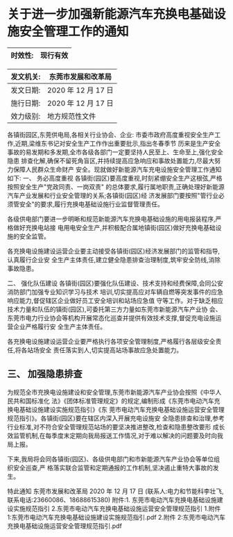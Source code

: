 # 关于进一步加强新能源汽车充换电基础设施安全管理工作的通知

| 时效性:   | 现行有效   |
|------------|------------|

| 发文机关:   | 东莞市发展和改革局   |
|--------------|----------------------|
| 发文日期:   | 2020 年 12 月 17 日  |
| 施行日期:   | 2020 年 12 月 17 日  |
| 效力级别:   | 地方规范性文件       |

各镇街园区,东莞供电局,各相关行业协会、企业:
市委市政府高度重视安全生产工作,近期,梁维东书记对安全生产工作作出重要批示,指出冬春季节 历来是生产安全事故的易发期和多发期,全市各级各部门一定要坚持人民至上、生命至上,强化安全隐患 排查化解,确保不留死角盲区,并持续提高应急响应和事故处置能力,尽最大努力保障人民群众生命财产 安全。现就做好新能源汽车充电设施安全管理工作通知如下:
一、 务必高度重视 各镇街(园区)要高度重视,时刻紧绷安全生产这根弦,严格按照安全生产"党政同责、一岗双责" 的总体要求,履行属地职责,正确处理好新能源汽车产业发展和行业安全管理的关系;各镇街(园区)经 济发展部门要按照"管行业必须管安全"的要求,履行充换电基础设施行业监督管理责任。

各级供电部门要进一步明晰和规范新能源汽车充换电基础设施的用电报装程序,严格做好充换电站接 电用电安全生产,并积极配合属地镇街(园区)做好充换电基础设施的安全监管。

各充换电设施建设运营企业要主动接受各镇街(园区)经济发展部门的监管和指导,认真履行企业安 全生产主体责任,建立健全隐患排查治理制度,筑牢安全防线,消除事故隐患。

二、 强化队伍建设 各镇街(园区)要强化队伍建设、技术支持和经费保障,会同公安消防部门加强专业知识学习与技术 培训,切实提高应对车辆自燃等突发事件的应急响应能力,督促辖区企业做好员工安全培训和站场应急值 守等工作。对于缺乏相应技术力量和队伍的镇街(园区),可委托第三方力量如东莞市新能源汽车产业协 会、东莞市电力行业协会等机构开展常态化巡查并提供有效技术支撑,督促充电设施运营企业严格履行安 全生产主体责任。

各充换电设施建设运营企业要严格执行各项安全管理制度,严格履行各层级安全责任,将各站场安全 责任落实到人,切实提高站场事故应急处置能力。

## 三、 加强隐患排查

为规范全市充换电设施建设和安全管理,东莞市新能源汽车产业协会按照《中华人民共和国标准化 法》《团体标准管理规定》的规定,编制形成《东莞市电动汽车充换电基础设施建设实施规范指引》《东 莞市电动汽车充换电基础设施运营安全管理规范指引》。各镇街(园区)要在辖区内深入开展充电设施安 全隐患排查和治理,参考行业标准,对不符合安全管理规范站场的要坚决推进整改,检查和隐患整改要形 成长效监管机制,在每季度末定期向我局报送工作情况,对于难以解决的问题要及时向我局上报。

下来,我局将会同各镇街(园区)、各级供电部门和市新能源汽车产业协会等单位组织安全巡查,严 格落实联合监管和定期通报的工作机制,坚决遏止重特大事故的发生。

特此通知 东莞市发展和改革局 2020 年 12 月 17 日
(联系人:电力和节能科李壮飞,联系电话:23660086、18688615380) 附件:1. 东莞市电动汽车充换电基础设施建设实施规范指引 2.东莞市电动汽车充换电基础设施运营安全管理规范指引 1.附件 1:东莞市电动汽车充换电基础设施建设实施规范指引.pdf 2.附件 2:东莞市电动汽车充换电基础设施运营安全管理规范指引.pdf